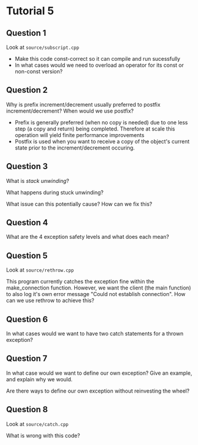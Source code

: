 # Tutorial 5

## Question 1

Look at `source/subscript.cpp`

* Make this code const-correct so it can compile and run sucessfully
* In what cases would we need to overload an operator for its const or non-const version?

## Question 2

Why is prefix increment/decrement usually preferred to postfix increment/decrement? When would we use postfix?

* Prefix is generally preferred (when no copy is needed) due to one less step (a copy and return) being completed. Therefore at scale this operation will yield finite performance improvements
* Postfix is used when you want to receive a copy of the object's current state prior to the increment/decrement occuring.

## Question 3

What is *stack unwinding*?

What happens during stuck unwinding?

What issue can this potentially cause? How can we fix this?

## Question 4

What are the 4 exception safety levels and what does each mean?

## Question 5

Look at `source/rethrow.cpp`

This program currently catches the exception fine within the make_connection function. However, we want the client (the main function) to also log it's own error message "Could not establish connection". How can we use rethrow to achieve this?

## Question 6

In what cases would we want to have two catch statements for a thrown exception?

## Question 7

In what case would we want to define our own exception? Give an example, and explain why we would.

Are there ways to define our own exception without reinvesting the wheel?

## Question 8

Look at `source/catch.cpp`

What is wrong with this code?

